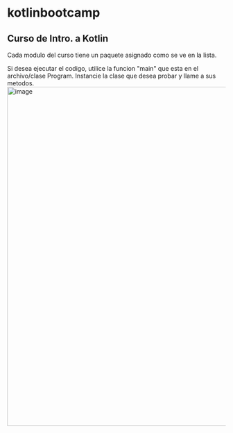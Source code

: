 # kotlinbootcamp
## Curso de Intro. a Kotlin
Cada modulo del curso tiene un paquete asignado como se ve en la lista.


Si desea ejecutar el codigo, utilice la funcion "main" que esta en el archivo/clase Program. Instancie la clase que desea probar y llame a sus metodos.
<img width="782" alt="image" src="https://github.com/carlsosa/kotlinbootcamp/assets/9312729/e8f98b31-5acf-41ff-93c5-bbf0d1b052f9">



